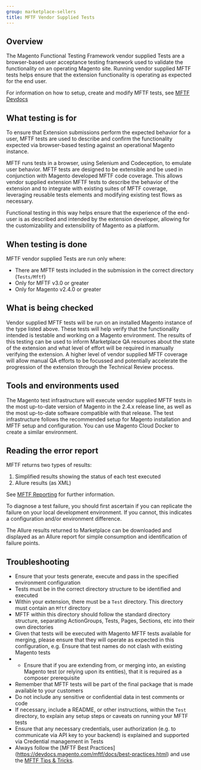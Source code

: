 ```yaml
---
group: marketplace-sellers
title: MFTF Vendor Supplied Tests
---
```


## Overview

The Magento Functional Testing Framework vendor supplied Tests are a browser-based user acceptance testing framework used to validate the functionality on an operating Magento site. Running vendor supplied MFTF tests helps ensure that the extension functionality is operating as expected for the end user.

For information on how to setup, create and modify MFTF tests, see [MFTF Devdocs](https://devdocs.magento.com/mftf/docs/introduction.html)

## What testing is for

To ensure that Extension submissions perform the expected behavior for a user, MFTF tests are used to describe and confirm the functionality expected via browser-based testing against an operational Magento instance.

MFTF runs tests in a browser, using Selenium and Codeception, to emulate user behavior. MFTF tests are designed to be extensible and be used in conjunction with Magento developed MFTF code coverage. This allows vendor supplied extension MFTF tests to describe the behavior of the extension and to integrate with existing suites of MFTF coverage, leveraging reusable tests elements and modifying existing test flows as necessary.

Functional testing in this way helps ensure that the experience of the end-user is as described and intended by the extension developer, allowing for the customizability and extensibility of Magento as a platform.

## When testing is done

MFTF vendor supplied Tests are run only where:

-  There are MFTF tests included in the submission in the correct directory (`Tests/Mftf`)
-  Only for MFTF v3.0 or greater
-  Only for Magento v2.4.0 or greater

## What is being checked

Vendor supplied MFTF tests will be run on an installed Magento instance of the type listed above. These tests will help verify that the functionality intended is testable and working on a Magento environment. The results of this testing can be used to inform Marketplace QA resources about the state of the extension and what level of effort will be required in manually verifying the extension. A higher level of vendor supplied MFTF coverage will allow manual QA efforts to be focussed and potentially accelerate the progression of the extension through the Technical Review process.

## Tools and environments used

The Magento test infrastructure will execute vendor supplied MFTF tests in the most up-to-date version of Magento in the 2.4.x release line, as well as the most up-to-date software compatible with that release. The test infrastructure follows the recommended setup for Magento installation and MFTF setup and configuration. You can use Magento Cloud Docker to create a similar environment.

## Reading the error report
MFTF returns two types of results:
1. Simplified results showing the status of each test executed
1. Allure results (as XML)

See [MFTF Reporting](https://devdocs.magento.com/mftf/docs/reporting.html) for further information.

To diagnose a test failure, you should first ascertain if you can replicate the failure on your local development environment. If you cannot, this indicates a configuration and/or environment difference.

The Allure results returned to Marketplace can be downloaded and displayed as an Allure report for simple consumption and identification of failure points. 
 
## Troubleshooting
-  Ensure that your tests generate, execute and pass in the specified environment configuration
-  Tests must be in the correct directory structure to be identified and executed
-  Within your extension, there must be a `Test` directory. This directory must contain an `Mftf` directory
-  MFTF within this directory should follow the standard directory structure, separating ActionGroups, Tests, Pages, Sections, etc into their own directories
-  Given that tests will be executed with Magento MFTF tests available for merging, please ensure that they will operate as expected in this configuration, e.g. Ensure that test names do not clash with existing Magento tests
-  -  Ensure that if you are extending from, or merging into, an existing Magento test (or relying upon its entities), that it is required as a composer prerequisite
-  Remember that MFTF tests will be part of the final package that is made available to your customers
-  Do not include any sensitive or confidential data in test comments or code
-  If necessary, include a README, or other instructions, within the `Test` directory, to explain any setup steps or caveats on running your MFTF tests
-  Ensure that any necessary credentials, user authorization (e.g. to communicate via API key to your backend) is explained and supported via Credential management in Tests
-  Always follow the [MFTF Best Practices] (https://devdocs.magento.com/mftf/docs/best-practices.html) and use the [MFTF Tips & Tricks](https://devdocs.magento.com/mftf/docs/tips-tricks.html).